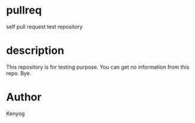 # pullreq

self pull request test repository


# description

This repository is for testing purpose.
You can get no information from this repo.  Bye.

# Author

Kenyog
